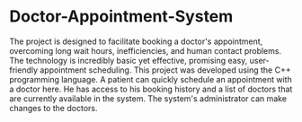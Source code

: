 # Doctor-Appointment-System
The project is designed to facilitate booking a doctor's appointment, overcoming long wait hours, inefficiencies, and human contact problems. 
The technology is incredibly basic yet effective, promising easy, user-friendly appointment scheduling.
This project was developed using the C++ programming language.
A patient can quickly schedule an appointment with a doctor here. 
He has access to his booking history and a list of doctors that are currently available in the system. The system's administrator can make changes to the doctors.
